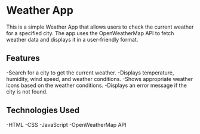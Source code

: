 # Weather App
This is a simple Weather App that allows users to check the current weather for a specified city. The app uses the OpenWeatherMap API to fetch weather data and displays it in a user-friendly format.

## Features
-Search for a city to get the current weather.
-Displays temperature, humidity, wind speed, and weather conditions.
-Shows appropriate weather icons based on the weather conditions.
-Displays an error message if the city is not found.

## Technologies Used
-HTML
-CSS
-JavaScript
-OpenWeatherMap API
